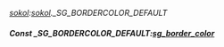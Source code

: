 _[sokol](../../modules/sokol/sokol-module.md):[sokol](../../modules/sokol/sokol-module.md).\_SG\_BORDERCOLOR\_DEFAULT_
##### Const \_SG\_BORDERCOLOR\_DEFAULT:[sg_border_color](../../modules/sokol/sokol-sg_border_color.md)

